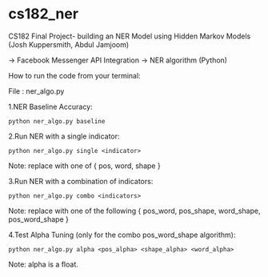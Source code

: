 # cs182_ner
CS182 Final Project- building an NER Model using Hidden Markov Models (Josh Kuppersmith, Abdul Jamjoom)

-> Facebook Messenger API Integration
-> NER algorithm (Python)

How to run the code from your terminal:

File : ner_algo.py

1.NER Baseline Accuracy:
    
    python ner_algo.py baseline

2.Run NER with a single indicator:
    
    python ner_algo.py single <indicator>
  
  Note: replace <indicator> with one of { pos, word, shape }

3.Run NER with a combination of indicators:
    
    python ner_algo.py combo <indicators>
  
  Note: replace <indicators> with one of the following { pos_word, pos_shape, word_shape, pos_word_shape }

4.Test Alpha Tuning (only for the combo pos_word_shape algorithm):
    
    python ner_algo.py alpha <pos_alpha> <shape_alpha> <word_alpha>
  
  Note: alpha is a float.
  


